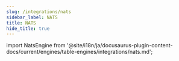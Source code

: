 ```yaml
---
slug: /integrations/nats
sidebar_label: NATS
title: NATS
hide_title: true
---
```


import NatsEngine from '@site/i18n/ja/docusaurus-plugin-content-docs/current/engines/table-engines/integrations/nats.md';

<NatsEngine/>
